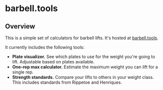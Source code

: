 # barbell.tools

## Overview

This is a simple set of calculators for barbell lifts. It's hosted at [barbell.tools](https://barbell.tools/).

It currently includes the following tools:

- **Plate visualizer.** See which plates to use for the weight you're going to lift. Adjustable based on plates available.
- **One-rep max calculator.** Estimate the maximum weight you can lift for a single rep.
- **Strength standards.** Compare your lifts to others in your weight class. This includes standards from Rippetoe and Henriques.
